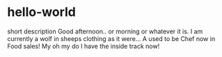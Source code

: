 # hello-world
short description
Good afternoon.. or morning or whatever it is.  I am currently a wolf in sheeps clothing as it were... A used to be Chef now in Food sales!  My oh my do I have the inside track now!
